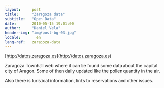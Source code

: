 ```yaml
---
layout:     post
title:      "Zaragoza data"
subtitle:   "Open Data"
date:       2010-05-15 19:01:00
author:     "Daniel Vela"
header-img: "img/post-bg-03.jpg"
locale:       en
lang-ref:   zaragoza-data
---
```


[http://datos.zaragoza.es](http://datos.zaragoza.es)  

Zaragoza Townhall web where it can be found some data about the capital city of Aragon. Some of then daily updated like the pollen quantity in the air.

Also there is turistical information, links to reservations and other issues.
